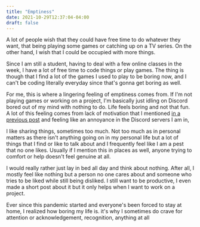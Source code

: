 ```yaml
---
title: "Emptiness"
date: 2021-10-29T12:37:04-04:00
draft: false
---
```


A lot of people wish that they could have free time to do whatever they want,
that being playing some games or catching up on a TV series. On the other hand,
I wish that I could be occupied with more things.

Since I am still a student, having to deal with a few online classes in the week,
I have a lot of free time to code things or play games. The thing is though that I
find a lot of the games I used to play to be boring now, and I can't be coding literally
everyday since that's gonna get boring as well.

For me, this is where a lingering feeling of emptiness comes from. If I'm not
playing games or working on a project, I'm basically just idling on Discord
bored out of my mind with nothing to do. Life feels boring and not that fun.
A lot of this feeling comes from lack of motivation that I mentioned
[in a previous post](motivation-and-self-esteem) and feeling like an annoyance
in the Discord servers I am in,

I like sharing things, sometimes too much. Not too much as in personal matters as
there isn't anything going on in my personal life but a lot of things that I find
or like to talk about and I frequently feel like I am a pest that no one likes.
Usually if I mention this in places as well, anyone trying to comfort or help
doesn't feel genuine at all.

I would really rather just lay in bed all day and think about nothing. After all,
I mostly feel like nothing but a person no one cares about and someone who tries
to be liked while still being disliked. I still want to be productive, I even
made a short post about it but it only helps when I want to work on a project.

Ever since this pandemic started and everyone's been forced to stay at home,
I realized how boring my life is. it's why I sometimes do crave for attention
or acknowledgement, recognition, anything at all
